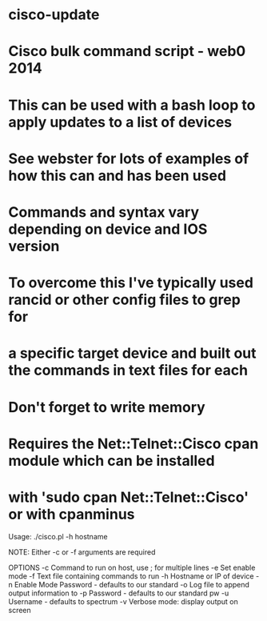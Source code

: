 # cisco-update

# Cisco bulk command script - web0 2014

# This can be used with a bash loop to apply updates to a list of devices
# See webster for lots of examples of how this can and has been used

# Commands and syntax vary depending on device and IOS version
# To overcome this I've typically used rancid or other config files to grep for 
# a specific target device and built out the commands in text files for each
# Don't forget to write memory

# Requires the Net::Telnet::Cisco cpan module which can be installed
# with 'sudo cpan Net::Telnet::Cisco' or with cpanminus

Usage: ./cisco.pl -h hostname 

NOTE: Either -c or -f arguments are required

OPTIONS
 -c		Command to run on host, use ; for multiple lines
 -e		Set enable mode
 -f		Text file containing commands to run
 -h		Hostname or IP of device
 -n		Enable Mode Password - defaults to our standard
 -o		Log file to append output information to
 -p		Password - defaults to our standard pw
 -u		Username - defaults to spectrum
 -v		Verbose mode: display output on screen



